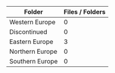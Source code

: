 | Folder          |   Files / Folders |
|-----------------|-------------------|
| Western Europe  |                 0 |
| Discontinued    |                 0 |
| Eastern Europe  |                 3 |
| Northern Europe |                 0 |
| Southern Europe |                 0 |